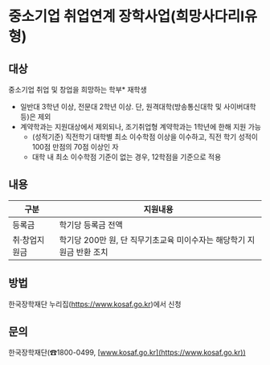 # 중소기업 취업연계 장학사업(희망사다리Ⅰ유형)

## 대상

중소기업 취업 및 창업을 희망하는 학부* 재학생
- 일반대 3학년 이상, 전문대 2학년 이상. 단, 원격대학(방송통신대학 및 사이버대학 등)은 제외
- 계약학과는 지원대상에서 제외되나, 조기취업형 계약학과는 1학년에 한해 지원 가능
  - (성적기준) 직전학기 대학별 최소 이수학점 이상을 이수하고, 직전 학기 성적이 100점 만점의 70점 이상인 자
  - 대학 내 최소 이수학점 기준이 없는 경우, 12학점을 기준으로 적용

## 내용

| 구분        | 지원내용                                                   |
|-------------|----------------------------------------------------------|
| 등록금      | 학기당 등록금 전액                                        |
| 취·창업지원금 | 학기당 200만 원, 단 직무기초교육 미이수자는 해당학기 지원금 반환 조치 |

## 방법

한국장학재단 누리집(https://www.kosaf.go.kr)에서 신청

## 문의

한국장학재단(☎1800-0499, [www.kosaf.go.kr](https://www.kosaf.go.kr))
